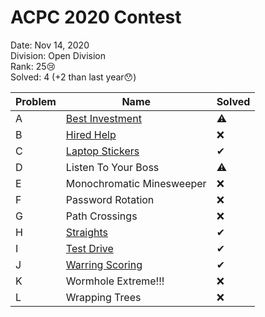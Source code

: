 
# ACPC 2020 Contest

Date: Nov 14, 2020  
Division: Open Division  
Rank: 25😢  
Solved: 4 (+2 than last year😯)

Problem | Name | Solved
--|--|--
A|[Best Investment](Problem-A/A.md)|⚠
B|[Hired Help](Problem-B/B.md)|❌
C|[Laptop Stickers](Problem-C/C.md)|✔
D|Listen To Your Boss|⚠
E|Monochromatic Minesweeper|❌
F|Password Rotation|❌
G|Path Crossings|❌
H|[Straights](Problem-H/H.md)|✔
I|[Test Drive](Problem-I/I.md)|✔
J|[Warring Scoring](Problem-J/J.md)|✔
K|Wormhole Extreme!!!|❌
L|Wrapping Trees|❌